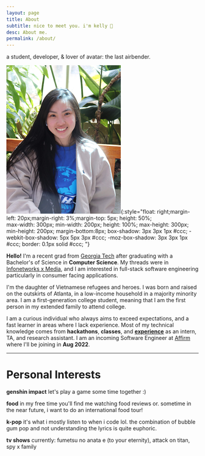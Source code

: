 ```yaml
---
layout: page
title: About
subtitle: nice to meet you. i'm kelly 👋
desc: About me.
permalink: /about/
---
```


<div class="pretty-links">

<div class="lead lead-about">
a student, developer, & lover of avatar: the last airbender.
</div>

![me!](/_pages/profile.png){:style="float: right;margin-left: 20px;margin-right: 3%;margin-top: 5px;    height: 50%;    
  max-width: 300px;
  min-width: 200px;
  height: 100%;
  max-height: 300px;
  min-height: 200px;
  margin-bottom:8px;
  box-shadow: 3px 3px 1px #ccc;
  -webkit-box-shadow: 5px 5px 3px #ccc;
  -moz-box-shadow: 3px 3px 1px #ccc;
  border: 0.1px solid #ccc;
"}

<!-- about me -->

**Hello!** I'm a recent grad from [Georgia Tech](https://www.gatech.edu) after graduating with a Bachelor's of Science in **Computer Science**. My threads were in [Infonetworks x Media](https://catalog.gatech.edu/programs/media-information-internetworks-computer-science-bs/), and I am interested in full-stack software engineering particularly in consumer facing applications.

I'm the daughter of Vietnamese refugees and heroes. I was born and raised on the outskirts of Atlanta, in a low-income household in a majority minority area. I am a first-generation college student, meaning that I am the first person in my extended family to attend college.

I am a curious individual who always aims to exceed expectations, and a fast learner in areas where I lack experience. Most of my technical knowledge comes from **hackathons**, **classes**, and [**experience**](/work/) as an intern, TA, and research assistant. I am an incoming Software Engineer at [Affirm](https://www.affirm.com/) where I'll be joining in **Aug 2022**.

---

<!-- personal interests -->
# Personal Interests

**genshin impact**
let's play a game some time together :)

**food**
in my free time you'll find me watching food reviews or. sometime in the near future, i want to do an international food tour!

**k-pop**
it's what i mostly listen to when i code lol. the combination of bubble gum pop and not understanding the lyrics is quite euphoric.

**tv shows**
currently: fumetsu no anata e (to your eternity), attack on titan, spy x family

</div>

